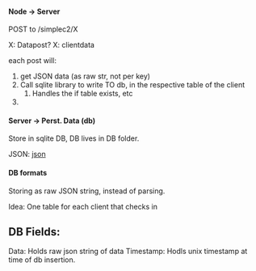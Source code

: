 
#### Node -> Server

POST to /simplec2/X

X: Datapost?
X: clientdata

each post will:
1) get JSON data (as raw str, not per key)
2) Call sqlite library to write TO db, in the respective table of the client
	1) Handles the if table exists, etc
3) 



#### Server -> Perst. Data (db)


Store in sqlite DB, DB lives in DB folder. 

JSON: [json](obsidian://open?vault=ObsidianDocs&file=Server%2FPlugins%2FSimpleC2%2FNodes%2FHTTP%20Node)
#### DB formats

Storing as raw JSON string, instead of parsing. 

Idea: 
One table for each client that checks in

## DB Fields:
Data: Holds raw json string of data
Timestamp: Hodls unix timestamp at time of db insertion.